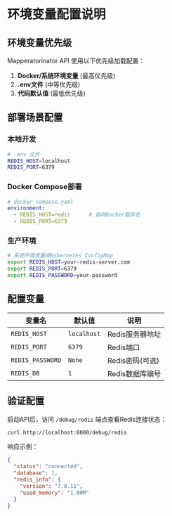 # 环境变量配置说明

## 环境变量优先级

Mapperatorinator API 使用以下优先级加载配置：

1. **Docker/系统环境变量** (最高优先级)
2. **.env文件** (中等优先级)
3. **代码默认值** (最低优先级)

## 部署场景配置

### 本地开发
```bash
# .env 文件
REDIS_HOST=localhost
REDIS_PORT=6379
```

### Docker Compose部署
```yaml
# docker-compose.yaml
environment:
  - REDIS_HOST=redis      # 指向Docker服务名
  - REDIS_PORT=6379
```

### 生产环境
```bash
# 系统环境变量或Kubernetes ConfigMap
export REDIS_HOST=your-redis-server.com
export REDIS_PORT=6379
export REDIS_PASSWORD=your-password
```

## 配置变量

| 变量名 | 默认值 | 说明 |
|--------|--------|------|
| `REDIS_HOST` | `localhost` | Redis服务器地址 |
| `REDIS_PORT` | `6379` | Redis端口 |
| `REDIS_PASSWORD` | `None` | Redis密码(可选) |
| `REDIS_DB` | `1` | Redis数据库编号 |

## 验证配置

启动API后，访问 `/debug/redis` 端点查看Redis连接状态：

```bash
curl http://localhost:8000/debug/redis
```

响应示例：
```json
{
  "status": "connected",
  "database": 1,
  "redis_info": {
    "version": "7.0.11",
    "used_memory": "1.00M"
  }
}
```
